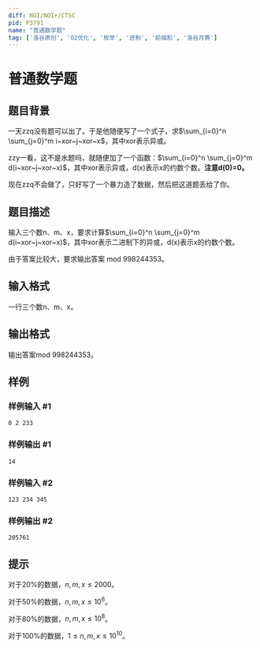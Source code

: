 ```yaml
---
diff: NOI/NOI+/CTSC
pid: P3791
name: "普通数学题"
tag: ['洛谷原创', 'O2优化', '枚举', '进制', '前缀和', '洛谷月赛']
---
```

# 普通数学题
## 题目背景

一天zzq没有题可以出了。于是他随便写了一个式子，求$\sum_{i=0}^n \sum_{j=0}^m i~xor~j~xor~x$，其中xor表示异或。

zzy一看，这不是水题吗，就随便加了一个函数：$\sum_{i=0}^n \sum_{j=0}^m d(i~xor~j~xor~x)$，其中xor表示异或，d(x)表示x的约数个数。**注意d(0)=0。**

现在zzq不会做了，只好写了一个暴力造了数据，然后把这道题丢给了你。

## 题目描述

输入三个数n、m、x，要求计算$\sum_{i=0}^n \sum_{j=0}^m d(i~xor~j~xor~x)$，其中xor表示二进制下的异或，d(x)表示x的约数个数。

由于答案比较大，要求输出答案 mod 998244353。

## 输入格式

一行三个数n、m、x。

## 输出格式

输出答案mod 998244353。

## 样例

### 样例输入 #1
```
0 2 233
```
### 样例输出 #1
```
14
```
### 样例输入 #2
```
123 234 345
```
### 样例输出 #2
```
205761
```
## 提示

对于20%的数据，$n,m,x \leq 2000$。

对于50%的数据，$n,m,x \leq 10^6$。

对于80%的数据，$n,m,x \leq 10^8$。

对于100%的数据，$1 \leq n,m,x \leq 10^{10}$。

